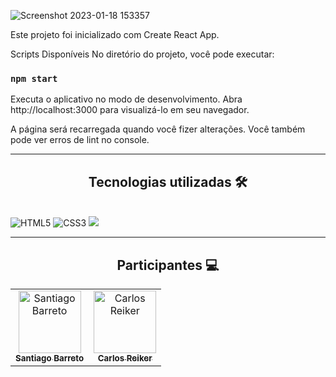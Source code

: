 
![Screenshot 2023-01-18 153357](https://user-images.githubusercontent.com/115950745/213265482-f4f3afee-baab-4dc8-88fe-f44241c6d7be.png)



Este projeto foi inicializado com Create React App.

Scripts Disponíveis
No diretório do projeto, você pode executar:

### `npm start`
Executa o aplicativo no modo de desenvolvimento.
Abra http://localhost:3000 para visualizá-lo em seu navegador.

A página será recarregada quando você fizer alterações.
Você também pode ver erros de lint no console.






<hr>
<h2 align="center">Tecnologias utilizadas 🛠</h2><br>
<img src="https://img.shields.io/badge/HTML5-E34F26?style=for-the-badge&logo=html5&logoColor=white" alt="HTML5" data-canonical-src="https://img.shields.io/badge/html5-%23E34F26.svg?style=for-the-badge&amp;logo=html5&amp;logoColor=white" style="max-width: 100%;">
<img src="https://img.shields.io/badge/CSS3-1572B6?style=for-the-badge&logo=css3&logoColor=white" alt="CSS3" data-canonical-src="https://img.shields.io/badge/css3-%231572B6.svg?style=for-the-badge&amp;logo=css3&amp;logoColor=white" style="max-width: 100%;">
<img src="https://img.shields.io/badge/JavaScript-323330?style=for-the-badge&logo=javascript&logoColor=F7DF1E" >


<hr>
<h2 align="center"> Participantes 💻</h2>
<table align="center">
<tbody>
<tr>
<td align="center">
<a href="https://github.com/SanX0000" rel="nofollow"><img src="https://avatars.githubusercontent.com/u/115950745?v=4" width="100px;" alt="Santiago Barreto" style="max-width: 100%;"><br><sub><b>Santiago Barreto</b></sub></a>
</td>
<td align="center">
<a href="https://github.com/Carlos-Reiker" rel="nofollow"><img src="https://avatars.githubusercontent.com/u/70608412?v=4" width="100px;" alt="Carlos Reiker" style="max-width: 100%;"><br><sub><b>Carlos Reiker</b></sub></a>
</td>
</tr>
</tbody>
